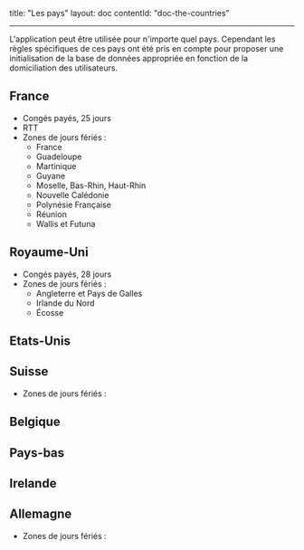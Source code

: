 title: "Les pays"
layout: doc
contentId: "doc-the-countries"

---

L'application peut être utilisée pour n'importe quel pays. Cependant les règles
spécifiques de ces pays ont été pris en compte pour proposer une initialisation
de la base de données appropriée en fonction de la domiciliation des utilisateurs.

## France

- Congés payés, 25 jours
- RTT
- Zones de jours fériés :
  - France
  - Guadeloupe
  - Martinique
  - Guyane
  - Moselle, Bas-Rhin, Haut-Rhin
  - Nouvelle Calédonie
  - Polynésie Française
  - Réunion
  - Wallis et Futuna

## Royaume-Uni

- Congés payés, 28 jours
- Zones de jours fériés :
  - Angleterre et Pays de Galles
  - Irlande du Nord
  - Écosse

## Etats-Unis


## Suisse

- Zones de jours fériés :


## Belgique


## Pays-bas


## Irelande


## Allemagne

- Zones de jours fériés :
